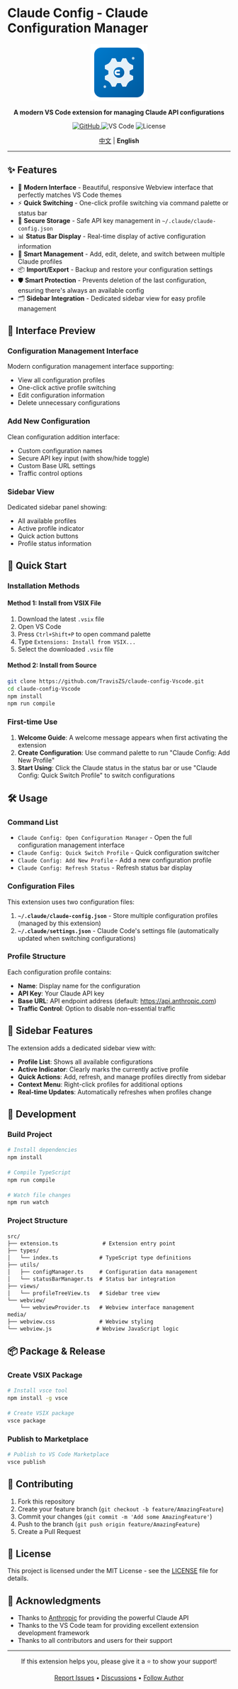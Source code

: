 # Claude Config - Claude Configuration Manager

<p align="center">
  <img src="images/icon.png" alt="Claude Config" width="128" height="128">
</p>

<p align="center">
  <strong>A modern VS Code extension for managing Claude API configurations</strong>
</p>

<p align="center">
  <a href="https://github.com/TravisZS/claude-config-Vscode">
    <img src="https://img.shields.io/badge/GitHub-TravisZS%2Fclaude--config--Vscode-blue?logo=github" alt="GitHub">
  </a>
  <img src="https://img.shields.io/badge/VS%20Code-v1.74+-007ACC?logo=visualstudiocode" alt="VS Code">
  <img src="https://img.shields.io/badge/License-MIT-green" alt="License">
</p>

<p align="center">
  <a href="README.md">中文</a> | <strong>English</strong>
</p>

---

## ✨ Features

- 🎨 **Modern Interface** - Beautiful, responsive Webview interface that perfectly matches VS Code themes
- ⚡ **Quick Switching** - One-click profile switching via command palette or status bar
- 🔐 **Secure Storage** - Safe API key management in `~/.claude/claude-config.json`
- 📊 **Status Bar Display** - Real-time display of active configuration information
- 🔄 **Smart Management** - Add, edit, delete, and switch between multiple Claude profiles
- 📦 **Import/Export** - Backup and restore your configuration settings
- 🛡️ **Smart Protection** - Prevents deletion of the last configuration, ensuring there's always an available config
- 🗂️ **Sidebar Integration** - Dedicated sidebar view for easy profile management

## 📸 Interface Preview

### Configuration Management Interface
Modern configuration management interface supporting:
- View all configuration profiles
- One-click active profile switching
- Edit configuration information
- Delete unnecessary configurations

### Add New Configuration
Clean configuration addition interface:
- Custom configuration names
- Secure API key input (with show/hide toggle)
- Custom Base URL settings
- Traffic control options

### Sidebar View
Dedicated sidebar panel showing:
- All available profiles
- Active profile indicator
- Quick action buttons
- Profile status information

## 🚀 Quick Start

### Installation Methods

#### Method 1: Install from VSIX File
1. Download the latest `.vsix` file
2. Open VS Code
3. Press `Ctrl+Shift+P` to open command palette
4. Type `Extensions: Install from VSIX...`
5. Select the downloaded `.vsix` file

#### Method 2: Install from Source
```bash
git clone https://github.com/TravisZS/claude-config-Vscode.git
cd claude-config-Vscode
npm install
npm run compile
```

### First-time Use

1. **Welcome Guide**: A welcome message appears when first activating the extension
2. **Create Configuration**: Use command palette to run "Claude Config: Add New Profile"
3. **Start Using**: Click the Claude status in the status bar or use "Claude Config: Quick Switch Profile" to switch configurations

## 🛠️ Usage

### Command List

- `Claude Config: Open Configuration Manager` - Open the full configuration management interface
- `Claude Config: Quick Switch Profile` - Quick configuration switcher
- `Claude Config: Add New Profile` - Add a new configuration profile
- `Claude Config: Refresh Status` - Refresh status bar display

### Configuration Files

This extension uses two configuration files:

1. **`~/.claude/claude-config.json`** - Store multiple configuration profiles (managed by this extension)
2. **`~/.claude/settings.json`** - Claude Code's settings file (automatically updated when switching configurations)

### Profile Structure

Each configuration profile contains:
- **Name**: Display name for the configuration
- **API Key**: Your Claude API key
- **Base URL**: API endpoint address (default: https://api.anthropic.com)
- **Traffic Control**: Option to disable non-essential traffic

## 🎯 Sidebar Features

The extension adds a dedicated sidebar view with:
- **Profile List**: Shows all available configurations
- **Active Indicator**: Clearly marks the currently active profile
- **Quick Actions**: Add, refresh, and manage profiles directly from sidebar
- **Context Menu**: Right-click profiles for additional options
- **Real-time Updates**: Automatically refreshes when profiles change

## 🔧 Development

### Build Project

```bash
# Install dependencies
npm install

# Compile TypeScript
npm run compile

# Watch file changes
npm run watch
```

### Project Structure

```
src/
├── extension.ts              # Extension entry point
├── types/
│   └── index.ts             # TypeScript type definitions
├── utils/
│   ├── configManager.ts     # Configuration data management
│   └── statusBarManager.ts  # Status bar integration
├── views/
│   └── profileTreeView.ts   # Sidebar tree view
└── webview/
    └── webviewProvider.ts   # Webview interface management
media/
├── webview.css              # Webview styling
└── webview.js              # Webview JavaScript logic
```

## 📦 Package & Release

### Create VSIX Package

```bash
# Install vsce tool
npm install -g vsce

# Create VSIX package
vsce package
```

### Publish to Marketplace

```bash
# Publish to VS Code Marketplace
vsce publish
```

## 🤝 Contributing

1. Fork this repository
2. Create your feature branch (`git checkout -b feature/AmazingFeature`)
3. Commit your changes (`git commit -m 'Add some AmazingFeature'`)
4. Push to the branch (`git push origin feature/AmazingFeature`)
5. Create a Pull Request


## 📄 License

This project is licensed under the MIT License - see the [LICENSE](LICENSE) file for details.

## 🙏 Acknowledgments

- Thanks to [Anthropic](https://www.anthropic.com/) for providing the powerful Claude API
- Thanks to the VS Code team for providing excellent extension development framework
- Thanks to all contributors and users for their support

---

<p align="center">
  If this extension helps you, please give it a ⭐ to show your support!
</p>

<p align="center">
  <a href="https://github.com/TravisZS/claude-config-Vscode/issues">Report Issues</a> •
  <a href="https://github.com/TravisZS/claude-config-Vscode/discussions">Discussions</a> •
  <a href="https://github.com/TravisZS">Follow Author</a>
</p>